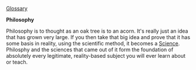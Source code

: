 [Glossary](../)

**Philosophy**

Philosophy is to thought as an oak tree is to an acorn. It's really just an idea that has grown very large. If you then take that big idea and prove that it has some basis in reality, using the scientific method, it becomes a [Science](../Science). Philosphy and the sciences that came out of it form the foundation of absolutely every legitimate, reality-based subject you will ever learn about or teach.
